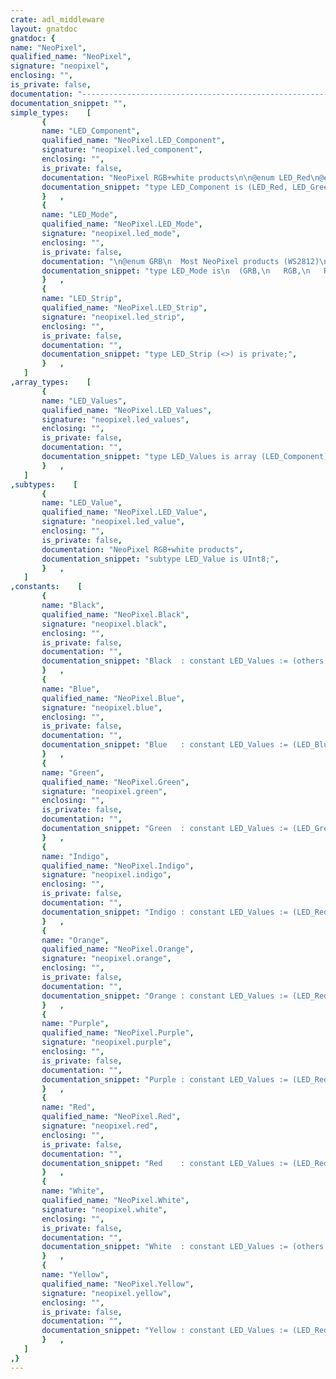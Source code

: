 ```yaml
---
crate: adl_middleware
layout: gnatdoc
gnatdoc: {
name: "NeoPixel",
qualified_name: "NeoPixel",
signature: "neopixel",
enclosing: "",
is_private: false,
documentation: "----------------------------------------------------------------------------\n                                                                          --\n                        Copyright (C) 2019, AdaCore                       --\n                                                                          --\n  Redistribution and use in source and binary forms, with or without      --\n  modification, are permitted provided that the following conditions are  --\n  met:                                                                    --\n     1. Redistributions of source code must retain the above copyright    --\n        notice, this list of conditions and the following disclaimer.     --\n     2. Redistributions in binary form must reproduce the above copyright --\n        notice, this list of conditions and the following disclaimer in   --\n        the documentation and/or other materials provided with the        --\n        distribution.                                                     --\n     3. Neither the name of the copyright holder nor the names of its     --\n        contributors may be used to endorse or promote products derived   --\n        from this software without specific prior written permission.     --\n                                                                          --\n   THIS SOFTWARE IS PROVIDED BY THE COPYRIGHT HOLDERS AND CONTRIBUTORS    --\n   \"AS IS\" AND ANY EXPRESS OR IMPLIED WARRANTIES, INCLUDING, BUT NOT      --\n   LIMITED TO, THE IMPLIED WARRANTIES OF MERCHANTABILITY AND FITNESS FOR  --\n   A PARTICULAR PURPOSE ARE DISCLAIMED. IN NO EVENT SHALL THE COPYRIGHT   --\n   HOLDER OR CONTRIBUTORS BE LIABLE FOR ANY DIRECT, INDIRECT, INCIDENTAL, --\n   SPECIAL, EXEMPLARY, OR CONSEQUENTIAL DAMAGES (INCLUDING, BUT NOT       --\n   LIMITED TO, PROCUREMENT OF SUBSTITUTE GOODS OR SERVICES; LOSS OF USE,  --\n   DATA, OR PROFITS; OR BUSINESS INTERRUPTION) HOWEVER CAUSED AND ON ANY  --\n   THEORY OF LIABILITY, WHETHER IN CONTRACT, STRICT LIABILITY, OR TORT    --\n   (INCLUDING NEGLIGENCE OR OTHERWISE) ARISING IN ANY WAY OUT OF THE USE  --\n   OF THIS SOFTWARE, EVEN IF ADVISED OF THE POSSIBILITY OF SUCH DAMAGE.   --\n                                                                          --\n----------------------------------------------------------------------------",
documentation_snippet: "",
simple_types:    [
       {
       name: "LED_Component",
       qualified_name: "NeoPixel.LED_Component",
       signature: "neopixel.led_component",
       enclosing: "",
       is_private: false,
       documentation: "NeoPixel RGB+white products\n\n@enum LED_Red\n@enum LED_Green\n@enum LED_Blue\n@enum LED_White",
       documentation_snippet: "type LED_Component is (LED_Red, LED_Green, LED_Blue, LED_White);",
       }   ,
       {
       name: "LED_Mode",
       qualified_name: "NeoPixel.LED_Mode",
       signature: "neopixel.led_mode",
       enclosing: "",
       is_private: false,
       documentation: "\n@enum GRB\n  Most NeoPixel products (WS2812)\n@enum RGB\n  FLORA v1 (not v2) pixels\n@enum RGBW\n  NeoPixel RGB+white products",
       documentation_snippet: "type LED_Mode is\n  (GRB,\n   RGB,\n   RGBW);",
       }   ,
       {
       name: "LED_Strip",
       qualified_name: "NeoPixel.LED_Strip",
       signature: "neopixel.led_strip",
       enclosing: "",
       is_private: false,
       documentation: "",
       documentation_snippet: "type LED_Strip (<>) is private;",
       }   ,
   ]
,array_types:    [
       {
       name: "LED_Values",
       qualified_name: "NeoPixel.LED_Values",
       signature: "neopixel.led_values",
       enclosing: "",
       is_private: false,
       documentation: "",
       documentation_snippet: "type LED_Values is array (LED_Component) of LED_Value;",
       }   ,
   ]
,subtypes:    [
       {
       name: "LED_Value",
       qualified_name: "NeoPixel.LED_Value",
       signature: "neopixel.led_value",
       enclosing: "",
       is_private: false,
       documentation: "NeoPixel RGB+white products",
       documentation_snippet: "subtype LED_Value is UInt8;",
       }   ,
   ]
,constants:    [
       {
       name: "Black",
       qualified_name: "NeoPixel.Black",
       signature: "neopixel.black",
       enclosing: "",
       is_private: false,
       documentation: "",
       documentation_snippet: "Black  : constant LED_Values := (others => 0);",
       }   ,
       {
       name: "Blue",
       qualified_name: "NeoPixel.Blue",
       signature: "neopixel.blue",
       enclosing: "",
       is_private: false,
       documentation: "",
       documentation_snippet: "Blue   : constant LED_Values := (LED_Blue  => 255, others => 0);",
       }   ,
       {
       name: "Green",
       qualified_name: "NeoPixel.Green",
       signature: "neopixel.green",
       enclosing: "",
       is_private: false,
       documentation: "",
       documentation_snippet: "Green  : constant LED_Values := (LED_Green => 255, others => 0);",
       }   ,
       {
       name: "Indigo",
       qualified_name: "NeoPixel.Indigo",
       signature: "neopixel.indigo",
       enclosing: "",
       is_private: false,
       documentation: "",
       documentation_snippet: "Indigo : constant LED_Values := (LED_Red => 75, LED_Blue => 130, others => 0);",
       }   ,
       {
       name: "Orange",
       qualified_name: "NeoPixel.Orange",
       signature: "neopixel.orange",
       enclosing: "",
       is_private: false,
       documentation: "",
       documentation_snippet: "Orange : constant LED_Values := (LED_Red => 255, LED_Green => 165, others => 0);",
       }   ,
       {
       name: "Purple",
       qualified_name: "NeoPixel.Purple",
       signature: "neopixel.purple",
       enclosing: "",
       is_private: false,
       documentation: "",
       documentation_snippet: "Purple : constant LED_Values := (LED_Red | LED_Blue => 255, others => 0);",
       }   ,
       {
       name: "Red",
       qualified_name: "NeoPixel.Red",
       signature: "neopixel.red",
       enclosing: "",
       is_private: false,
       documentation: "",
       documentation_snippet: "Red    : constant LED_Values := (LED_Red => 255, others => 0);",
       }   ,
       {
       name: "White",
       qualified_name: "NeoPixel.White",
       signature: "neopixel.white",
       enclosing: "",
       is_private: false,
       documentation: "",
       documentation_snippet: "White  : constant LED_Values := (others => 255);",
       }   ,
       {
       name: "Yellow",
       qualified_name: "NeoPixel.Yellow",
       signature: "neopixel.yellow",
       enclosing: "",
       is_private: false,
       documentation: "",
       documentation_snippet: "Yellow : constant LED_Values := (LED_Red | LED_Green => 255, others => 0);",
       }   ,
   ]
,}
---
```

